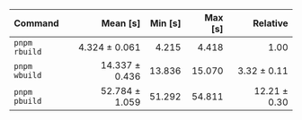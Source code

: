 | Command | Mean [s] | Min [s] | Max [s] | Relative |
|:---|---:|---:|---:|---:|
| `pnpm rbuild` | 4.324 ± 0.061 | 4.215 | 4.418 | 1.00 |
| `pnpm wbuild` | 14.337 ± 0.436 | 13.836 | 15.070 | 3.32 ± 0.11 |
| `pnpm pbuild` | 52.784 ± 1.059 | 51.292 | 54.811 | 12.21 ± 0.30 |
